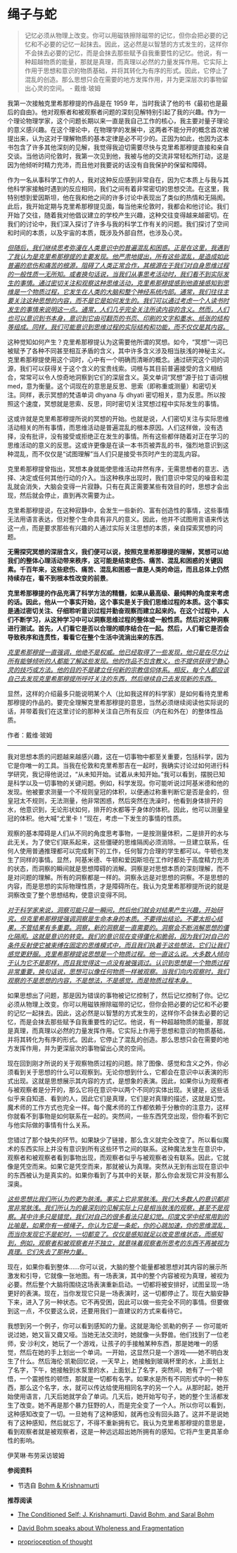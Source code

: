 # 绳子与蛇


<!-- 我不知道人类进化是否有任何目的；如果它有任何目的，那么它似乎就是进化的最终产物。这种突变改变了大脑中动物性的内容。这是你第一次绽放成一个真正的人。一个人绽放成真正的人的可能性是存在的。 - U.G. Krishnamurti -->

<!-- The unexamined life is not worth living   - Socrates -->

<!-- > 危机不在经济或政治世界中。危机在意识中。我们中很少有人意识到这一点。 — 克里希那穆提 -->

> 记忆必须从物理上改变。你可以用磁铁擦除磁带的记忆，但你会把必要的记忆和不必要的记忆一起抹去。因此，这必然是以智慧的方式发生的，这样你不会抹去必要的记忆，而是会抹去那些赋予自我重要性的记忆。他说，有一种超越物质的能量，那就是真理，而真理以必然的力量发挥作用。它实际上作用于思想和意识的物质基础，并将其转化为有序的形式。因此，它停止了混乱的创造。那么思想只会在需要的地方发挥作用，并为更深层次的事物留出心灵的空间。   - 戴维·玻姆 

我第一次接触克里希那穆提的作品是在 1959 年，当时我读了他的书《最初也是最后的自由》。他对观察者和被观察者问题的深刻见解特别引起了我的兴趣。作为一个理论物理学家，这个问题长期以来一直是我自己工作的核心，我主要对量子理论的意义感兴趣。在这个理论中，在物理学的发展中，这两者不能分开的概念首次被提出来，认为这对于理解物质的基本定律是必不可少的。正因为如此，也因为这本书包含了许多其他深刻的见解，我觉得我迫切需要尽快与克里希那穆提直接和亲自交谈。当他访问伦敦时，我第一次见到他，我被与他的交流非常轻松所打动，这是因为他倾听时精力充沛，而且他对我要说的话没有自我保护的保留和障碍。

作为一名从事科学工作的人，我对这种反应感到非常自在，因为它本质上与我与其他科学家接触时遇到的反应相同，我们之间有着非常密切的思想交流。在这里，我特别想到爱因斯坦，他在我和他之间的许多讨论中表现出了类似的热情和无隔阂。此后，我开始定期与克里希那穆提见面，每当他来伦敦时，我都会和他讨论。我们开始了交往，随着我对他倡议建立的学校产生兴趣，这种交往变得越来越密切。在我们的讨论中，我们深入探讨了许多与我的科学工作有关的问题。我们探讨了空间和时间的本质，以及宇宙的本质，既涉及外部自然，也涉及心灵。

[*但随后，我们继续思考弥漫在人类意识中的普遍混乱和困惑。正是在这里，我遇到了我认为是克里希那穆提的主要发现。他严肃地提出，所有这些混乱，是造成如此普遍的悲伤和痛苦的根源，阻碍了人类正常合作，其根源在于我们对自身思维过程的一般性质一无所知。或者换句话说，当我们从事思考活动时，我们看不到实际发生的事情。通过密切关注和观察这种思维活动，克里希那穆提感到他直接感知到思维是一个物质过程，它发生在人类的大脑和整个神经系统内部。通常，我们往往主要关注这种思想的内容，而不是它是如何发生的。我们可以通过考虑一个人读书时发生的事情来说明这一点。通常，人们几乎完全关注所读内容的含义。然而，人们也可以意识到书本身，意识到它由可翻页的书页、印刷的文字和墨水、纸张的结构等组成。同样，我们可能意识到思维过程的实际结构和功能，而不仅仅是其内容。*]()

这种觉知如何产生？克里希那穆提认为这需要他所谓的冥想。如今，“冥想”一词已被赋予了各种不同甚至相互矛盾的含义，其中许多含义涉及相当肤浅的神秘主义。克里希那穆提使用这个词时，心中有一个明确而清晰的概念。通过研究这个词的词源，我们可以获得关于这个含义的宝贵线索。词根与其目前普遍接受的含义相结合，常常可以令人惊奇地洞察到它们的深层含义。英文单词“冥想”源于拉丁语词根 med，意为衡量。这个词现在的意思是反思、思索（即称重或测量）和密切关注。同样，表示冥想的梵语单词 dhyana 与 dhyati 密切相关，意为反思。所以按照这个速度，冥想就是思索、反思，同时密切关注冥想过程中实际发生的事情。

这或许就是克里希那穆提所说的冥想的开始。也就是说，人们密切关注与实际思维活动相关的所有事情，而思维活动是普遍混乱的根本原因。人们这样做，没有选择，没有批评，没有接受或拒绝正在发生的事情。所有这些都伴随着对正在学习的思维活动的意义的反思。这或许更像是在读一本书页被弄乱的书，强烈地意识到这种混乱，而不仅仅是“试图理解”当人们只是接受书页时产生的混乱内容。

克里希那穆提曾指出，冥想本身就能使思维活动井然有序，无需思想者的意志、选择、决定或任何其他行动的介入。当这种秩序出现时，我们意识中常见的噪音和混乱就会消失，大脑会变得一片寂静。只有在真正需要某些有效目的时，思想才会出现，然后就会停止，直到再次需要为止。

克里希那穆提说，在这种寂静中，会发生一些新的、富有创造性的事情，这些事情无法用语言表达，但对整个生命具有非凡的意义。因此，他并不试图用言语来传达这一点，而是要求那些有兴趣的人通过实际关注思想的本质，亲自探索冥想的问题。

**无需探究冥想的深层含义，我们便可以说，按照克里希那穆提的理解，冥想可以给我们的整体心理活动带来秩序，这可能是结束悲伤、痛苦、混乱和困惑的关键因素。千百年来，这些悲伤、痛苦、混乱和困惑一直是人类的命运，而且总体上仍然持续存在，看不到根本性改变的前景**。

**克里希那穆提的作品充满了科学方法的精髓，如果从最高级、最纯粹的角度来考虑的话。因此，他从一个事实开始，这个事实是关于我们思维过程的本质。这个事实是通过密切关注、仔细聆听意识过程并勤奋观察而建立起来的。在这个过程中，人们不断学习，从这种学习中可以洞察思维过程的整体或一般性质。然后对这种洞察进行测试。首先，人们看它是否以合理的顺序结合在一起。然后，人们看它是否会导致秩序和连贯性，看看它在整个生活中流淌出来的东西**。

[*克里希那穆提一直强调，他绝不是权威。他已经取得了一些发现，他只是在尽力让所有能够倾听的人都能了解这些发现。他的作品不包含教义，也不提供获得宁静心灵的技巧或方法。他的目的不是建立任何新的宗教信仰体系。相反，每个人都应该自己去发现克里希那穆提所呼吁关注的东西，然后继续自己去发现新的东西。*]()

显然，这样的介绍最多只能说明某个人（比如我这样的科学家）是如何看待克里希那穆提的作品的。要完全理解克里希那穆提的意思，当然必须继续阅读他实际说的话，并带着我们在这里讨论的那种关注自己所有反应（内在和外在）的整体性品质。

作者：戴维·玻姆

---

我对思想本质的问题越来越感兴趣，这在一切事物中都至关重要，包括科学，因为它是你唯一的工具。当我在伦敦和克里希那吉在一起时，我确实讨论过如何进行科学研究，我记得他说过，“从未知开始。试着从未知开始。”我可以看到，摆脱已知是科学以及一切事物的关键问题。例如，科学发现。你可能听说过阿基米德和他的发现。他被要求测量一个不规则皇冠的体积，以便通过称重判断它是否是金的，但皇冠太不规则，无法测量，他非常困惑，然后突然在洗澡时，他看到身体排开的水，他意识到，无论形状如何，排开的水都等于身体的体积。因此，他可以测量皇冠的体积。他大喊“尤里卡！”现在，考虑一下发生的事情的性质。

观察的基本障碍是人们从不同的角度思考事物，一是按测量体积，二是排开的水与此无关。为了使它们联系起来，这些僵硬的思维隔阂必须消除。一旦建立联系，任何人使用普通推理都可以完成剩下的工作，任何智力合理的学生都可以。牛顿也发生了同样的事情。显然，阿基米德、牛顿和爱因斯坦在工作时都处于高度精力充沛的状态，而洞察的瞬间就是思想障碍的消解。洞察是对思想本质的深刻理解，而不是对问题的理解。所有的洞察都是一样的。洞察永远是对思想的洞察。不是思想​​的内容，而是思想的实际物理性质，才是障碍所在。我认为克里希那穆提所说的就是洞察改变了整个思想结构，使意识变得不同。

[*对于科学家来说，洞察可能只是一瞬间，然后他们就会对结果产生兴趣，开始研究，但克里希那穆提强调洞察是生命本身的本质。不要得出结论。不要太担心结果，不管结果有多重要。洞察，新的洞察是一直需要的。洞察会不断消解思想的僵化隔阂。这就是意识的转变。我们的意识现在变得僵化和脆弱，因为我们对自己的条件反射使它被束缚在固定的思维模式中，而且我们执着于这些想法，它们让我们感觉更舒服。克里希那穆提说思想是一个物质过程。他一直这么说。大多数人倾向于认为它不是那样，而且我觉得这一点没有被强调过。认识到思想是一个物质过程非常重要，换句话说，思想可以像任何物质一样被观察。当我们向内观察时，我们观察的不是思想的内容，不是想法，不是感觉，而是物质过程本身。*]()

如果思想出了问题，那是因为错误的事物被记忆控制了，然后记忆控制了你。记忆必须从物理上改变。你可以用磁铁擦除磁带的记忆，但你会把必要的记忆和不必要的记忆一起抹去。因此，这必然是以智慧的方式发生的，这样你不会抹去必要的记忆，而是会抹去那些赋予自我重要性的记忆。他说，有一种超越物质的能量，那就是真理，而真理以必然的力量发挥作用。它实际上作用于思想和意识的物质基础，并将其转化为有序的形式。因此，它停止了混乱的创造。那么思想只会在需要的地方发挥作用，并为更深层次的事物留出心灵的空间。

现在回到刚才所说的关于观察物质过程的问题。除了图像、感觉和含义之外，你必须看到关于思想的什么可以观察到。无论你想到什么，它都会在意识中以表演的形式出现。这就是思想展示其内容的方式，是想象的表演。因此，如果你认为观察者与被观察者是分开的，那么它将在意识中以两个不同的实体出现。关键是，这些话似乎来自知道、看到的人，因此它们是真理，它们是对真理的描述，这就是幻觉。魔术师的工作方式也完全一样。每个魔术师的工作都依赖于分散你的注意力，这样你就看不到事物是如何联系在一起的。突然间，一些东西凭空出现，但你看不到它与他实际做的事情有什么关系。

您错过了那个缺失的环节。如果缺少了链接，那么含义就完全改变了。所以看似魔术的东西实际上并没有意识到所有这些环节之间的联系。这种魔法发生在意识中，观察者和被观察者看到事物出现，而观察者似乎与被观察者没有联系。因此，它就像是凭空而来。如果它是凭空而来，那就被认为真理。突然从无到有出现在意识中的东西被认为是真实的。如果你看到了与其中的关联，那么你会发现它并没有那么深奥。

[*这些思想比我们所认为的更为肤浅。事实上它非常肤浅。我们大多数人的意识都非常非常肤浅。我们所认为的最深刻的见解实际上只是相当肤浅的观察，甚至不是观察。其中许多只是错觉，我们对自己的很多看法只是幻觉。印度文学中经常用到的比喻是，如果你有一根绳子，你认为它是一条蛇，你的心跳加速，你的思维混乱，而当你发现它不是蛇时，一切都变了。仅仅是感知就足以改变思维状态，而感知到，例如，观察者和被观察者并不独立，就意味着观察者所思考的东西不再被视为真理。它们失去了那种力量。*]()

现在，如果你看到整体……你可以说，大脑的整个能量都被思想对其内容的展示所激发和引导，它就像一张地图。有一场表演，其中的整个内容被视为真理，被视为必要。然后整个大脑将围绕这场表演重新启动。一切都将被安排好，试图呈现一场更好的表演。现在，当你发现它只是一场表演时，这一切都停止了。现在大脑安静下来，进入了另一种状态。它不再受困，因此可以做一些完全不同的事情。但要做到这一点，不仅要这么说，还要用我们一直建议的方式来看待它。

我想到另一个例子，你可以看到感知的力量。这就是海伦·凯勒的例子 — 你可能听说过她，她又盲又聋又哑。当她无法交流时，她就像一头野兽。他们找到了一位老师，安·沙利文，她玩了一个游戏，让孩子的手接触某种东西，那是她唯一的感觉，然后在她的手上划出一个单词。一开始，这显然只是一个游戏——她不明白发生了什么。然后海伦·凯勒回忆说，一天早上，她接触到玻璃杯里的水，上面划上了名字，下午，她接触到水泵里的水，上面划上了名字，突然间，她有了一个顿悟，一个震撼性的顿悟，那就是一切都有名字。如果水是所有不同形式中的一种东西，那么这个名字，水，就可以传达给使用相同名字的另一个人。从那时起，她开始使用语言，几天后她就学会了单词。几天后，她开始写句子，她的整个生活都发生了改变。她不再是那个暴力狂野的人，而是完全变了一个人。所以你可以看到，这种感知改变了一切。一旦她有了这种感知，就再也没有回头路了。这并不是说她有了这种感知，然后就忘了，不得不重新拥有它。我认为克里希那穆提的意思是，看到观察者就是被观察者，这是一种远远超出她所拥有的感知。它将产生更具革命性的影响。

伊芙琳·布劳采访玻姆

**参阅资料**

- 节选自 [Bohm & Krishnamurti](https://kfoundation.org/krishnamurti-and-david-bohm/)

**推荐阅读**

- [The Conditioned Self: J. Krishnamurti, David Bohm, and Saral Bohm](https://www.youtube.com/watch?v=RzcT-RKqnP0)

- [David Bohm speaks about Wholeness and Fragmentation](https://www.youtube.com/watch?v=mDKB7GcHNac)

- [proprioception of thought](https://bohmkrishnamurti.com/essays-etc/there-is-no-activism-there-is-only-proprioception-of-thought/)

